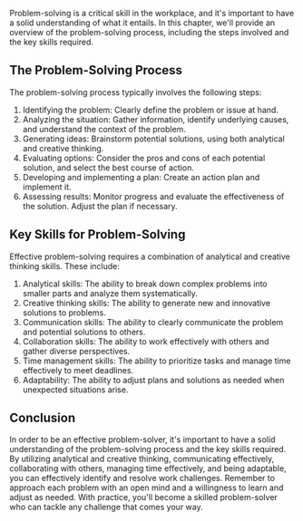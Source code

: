 
Problem-solving is a critical skill in the workplace, and it's important to have a solid understanding of what it entails. In this chapter, we'll provide an overview of the problem-solving process, including the steps involved and the key skills required.

The Problem-Solving Process
---------------------------

The problem-solving process typically involves the following steps:

1. Identifying the problem: Clearly define the problem or issue at hand.
2. Analyzing the situation: Gather information, identify underlying causes, and understand the context of the problem.
3. Generating ideas: Brainstorm potential solutions, using both analytical and creative thinking.
4. Evaluating options: Consider the pros and cons of each potential solution, and select the best course of action.
5. Developing and implementing a plan: Create an action plan and implement it.
6. Assessing results: Monitor progress and evaluate the effectiveness of the solution. Adjust the plan if necessary.

Key Skills for Problem-Solving
------------------------------

Effective problem-solving requires a combination of analytical and creative thinking skills. These include:

1. Analytical skills: The ability to break down complex problems into smaller parts and analyze them systematically.
2. Creative thinking skills: The ability to generate new and innovative solutions to problems.
3. Communication skills: The ability to clearly communicate the problem and potential solutions to others.
4. Collaboration skills: The ability to work effectively with others and gather diverse perspectives.
5. Time management skills: The ability to prioritize tasks and manage time effectively to meet deadlines.
6. Adaptability: The ability to adjust plans and solutions as needed when unexpected situations arise.

Conclusion
----------

In order to be an effective problem-solver, it's important to have a solid understanding of the problem-solving process and the key skills required. By utilizing analytical and creative thinking, communicating effectively, collaborating with others, managing time effectively, and being adaptable, you can effectively identify and resolve work challenges. Remember to approach each problem with an open mind and a willingness to learn and adjust as needed. With practice, you'll become a skilled problem-solver who can tackle any challenge that comes your way.
